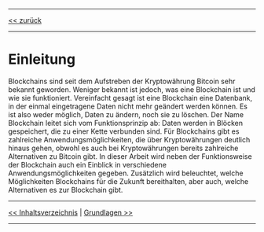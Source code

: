 ***

[<< zurück](02_toc.md)

***

# Einleitung

Blockchains sind seit dem Aufstreben der Kryptowährung Bitcoin sehr bekannt geworden. Weniger bekannt ist jedoch, was eine Blockchain ist und wie sie funktioniert. Vereinfacht gesagt ist eine Blockchain eine Datenbank, in der einmal eingetragene Daten nicht mehr geändert werden können. Es ist also weder möglich, Daten zu ändern, noch sie zu löschen.
Der Name Blockchain leitet sich vom Funktionsprinzip ab: Daten werden in Blöcken gespeichert, die zu einer Kette verbunden sind.
Für Blockchains gibt es zahlreiche Anwendungsmöglichkeiten, die über Kryptowährungen deutlich hinaus gehen, obwohl es auch bei Kryptowährungen bereits zahlreiche Alternativen zu Bitcoin gibt.
In dieser Arbeit wird neben der Funktionsweise der Blockchain auch ein Einblick in verschiedene Anwendungsmöglichkeiten gegeben. Zusätzlich wird beleuchtet, welche Möglichkeiten Blockchains für die Zukunft bereithalten, aber auch, welche Alternativen es zur Blockchain gibt.

***

[<< Inhaltsverzeichnis](02_toc.md) | [Grundlagen >>](04_basics.md)

***